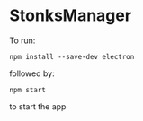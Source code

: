 # StonksManager

To run:

`npm install --save-dev electron`

followed by:

`npm start`

to start the app
